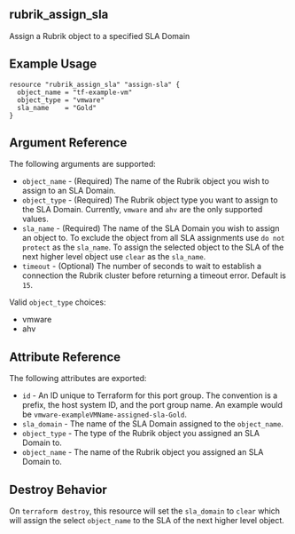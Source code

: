 ## rubrik_assign_sla

Assign a Rubrik object to a specified SLA Domain

## Example Usage

```hcl
resource "rubrik_assign_sla" "assign-sla" {
  object_name = "tf-example-vm"
  object_type = "vmware"
  sla_name    = "Gold"
}
```

## Argument Reference

The following arguments are supported:

* `object_name` - (Required) The name of the Rubrik object you wish to assign to an SLA Domain.
* `object_type` - (Required) The Rubrik object type you want to assign to the SLA Domain. Currently, `vmware` and `ahv` are the only supported values.
* `sla_name` - (Required) The name of the SLA Domain you wish to assign an object to. To exclude the object from all SLA assignments use `do not protect` as the `sla_name`. To assign the selected object to the SLA of the next higher level object use `clear` as the `sla_name`.
* `timeout` - (Optional) The number of seconds to wait to establish a connection the Rubrik cluster before returning a timeout error. Default is `15`.

Valid `object_type` choices:

* vmware
* ahv

## Attribute Reference

The following attributes are exported:

* `id` - An ID unique to Terraform for this port group. The convention is a prefix, the host system ID, and the port group name. An example would be `vmware-exampleVMName-assigned-sla-Gold`.
* `sla_domain` - The name of the SLA Domain assigned to the `object_name`.
* `object_type` -  The type of the Rubrik object you assigned an SLA Domain to.
* `object_name` - The name of the Rubrik object you assigned an SLA Domain to.

## Destroy Behavior

On `terraform destroy`, this resource will set the `sla_domain` to `clear` which will assign the select `object_name` to the SLA of the next higher level object.
